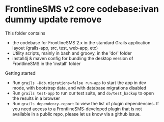 # FrontlineSMS v2 core codebase:ivan dummy update remove

This folder contains 
- the codebase for FrontlineSMS 2.x in the standard Grails application layout (grails-app, src, test, web-app, etc)
- Utility scripts, mainly in bash and groovy, in the 'do/' folder
- install4j & maven config for bundling the desktop version of FrontlineSMS in the 'install' folder

Getting started
- Run `grails -Ddb.migrations=false run-app` to start the app in dev mode, with bootstrap data, and with database migrations disabled
- Run `grails test-app` to run our test suite, and `do/test_backup` to open the results in a browser
- Run `grails dependency-report` to view the list of plugin dependencies. If you need access to a FrontlineSMS-developed plugin that is not available in a public repo, please let us know via a github issue.

